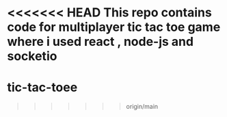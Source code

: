 <<<<<<< HEAD
This repo contains code for multiplayer tic tac toe game where i used react , node-js and socketio
=======
# tic-tac-toee
>>>>>>> origin/main
